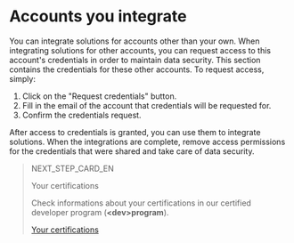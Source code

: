 # Accounts you integrate
 
You can integrate solutions for accounts other than your own. When integrating solutions for other accounts, you can request access to this account's credentials in order to maintain data security. This section contains the credentials for these other accounts. To request access, simply:
 
1. Click on the "Request credentials" button.
2. Fill in the email of the account that credentials will be requested for.
3. Confirm the credentials request.
 
After access to credentials is granted, you can use them to integrate solutions. When the integrations are complete, remove access permissions for the credentials that were shared and take care of data security.

> NEXT_STEP_CARD_EN
>
> Your certifications
>
> Check informations about your certifications in our certified developer program (**&lt;dev&gt;program**).
>
> [Your certifications](https://www.mercadopago[FAKER][URL][DOMAIN]/developers/en/guides/resources/dashboard/certification)